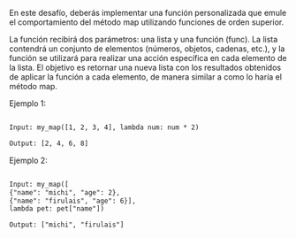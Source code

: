 En este desafío, deberás implementar una función personalizada que emule el comportamiento del método map utilizando funciones de orden superior.

La función recibirá dos parámetros: una lista y una función (func). La lista contendrá un conjunto de elementos (números, objetos, cadenas, etc.), y la función se utilizará para realizar una acción específica en cada elemento de la lista. El objetivo es retornar una nueva lista con los resultados obtenidos de aplicar la función a cada elemento, de manera similar a como lo haría el método map.

Ejemplo 1:

```txt

Input: my_map([1, 2, 3, 4], lambda num: num * 2)

Output: [2, 4, 6, 8]
```

Ejemplo 2:

```txt

Input: my_map([
{"name": "michi", "age": 2},
{"name": "firulais", "age": 6}],
lambda pet: pet["name"])

Output: ["michi", "firulais"]
```
